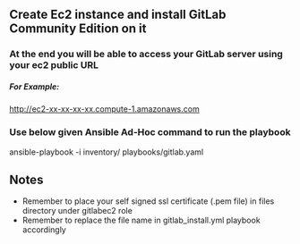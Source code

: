 ## Create Ec2 instance and install GitLab Community Edition on it

### At the end you will be able to access your GitLab server using your ec2 public URL

##### For Example: 
http://ec2-xx-xx-xx-xx.compute-1.amazonaws.com

### Use below given Ansible Ad-Hoc command to run the playbook
ansible-playbook -i inventory/ playbooks/gitlab.yaml

## Notes
 - Remember to place your self signed ssl certificate (.pem file) in files directory under gitlabec2 role
 - Remember to replace the file name in gitlab_install.yml playbook accordingly
